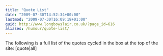 ```yaml
---
title: "Quote List"
date: "2009-07-30T14:52:34+00:00"
lastmod: "2009-07-30T16:09:18+01:00"
guid: http://www.longbowslair.co.uk/?page_id=616
aliases: /humour/quote-list/
---
```


The following is a full list of the quotes cycled in the box at the top of the site:
\[quote|all\]
